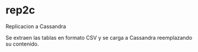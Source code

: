 # rep2c
Replicacion a Cassandra

Se extraen las tablas en formato CSV y se carga a Cassandra reemplazando su contenido.
